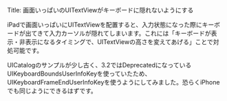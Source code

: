 Title: 画面いっぱいのUITextViewがキーボードに隠れないようにする

iPadで画面いっぱいにUITextViewを配置すると、入力状態になった際にキーボードが出てきて入力カーソルが隠れてしまいます。これには「キーボードが表示・非表示になるタイミングで、UITextViewの高さを変えてあげる」ことで対処可能です。

UICatalogのサンプルが少し古く、3.2ではDeprecatedになっているUIKeyboardBoundsUserInfoKeyを使っていたため、UIKeyboardFrameEndUserInfoKeyを使うようにしてみました。恐らくiPhoneでも同じようにできるはずです。

<script src="https://gist.github.com/dataich/356516.js"></script>